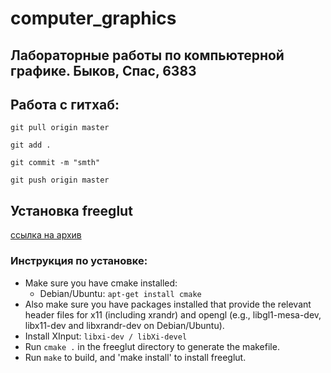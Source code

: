 # computer_graphics
## Лабораторные работы по компьютерной графике. Быков, Спас, 6383

## Работа с гитхаб:
  `git pull origin master`
  
  `git add .`
  
  `git commit -m "smth"`
  
  `git push origin master`
  

## Установка freeglut

[ссылка на архив](https://sourceforge.net/projects/freeglut/)

### Инструкция по установке:

- Make sure you have cmake installed:
  - Debian/Ubuntu: `apt-get install cmake`
- Also make sure you have packages installed that provide the relevant
  header files for x11 (including xrandr) and opengl (e.g.,
  libgl1-mesa-dev, libx11-dev and libxrandr-dev on Debian/Ubuntu).
- Install XInput: `libxi-dev / libXi-devel`
- Run `cmake .` in the freeglut directory to generate the makefile.
- Run `make` to build, and 'make install' to install freeglut.

